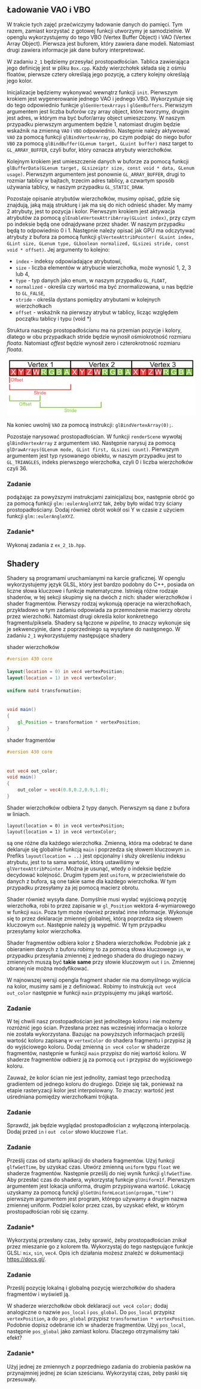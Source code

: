 ## Ładowanie VAO i VBO

W trakcie tych zajęć przećwiczymy ładowanie danych do pamięci. Tym razem, zamiast korzystać z gotowej funkcji utworzymy je samodzielnie. W openglu wykorzystujemy do tego VBO (Vertex Buffer Object) i VAO (Vertex Array Object). Pierwsza jest buforem, który zawiera dane modeli. Natomiast drugi zawiera informacje jak dane bufory interpretować. 

W zadaniu `2_1` będziemy przesyłać prostopadłościan. Tablica zawierająca jego definicję jest w pliku `Box.cpp`. Każdy wierzchołek składa się z ośmiu floatów, pierwsze cztery określają jego pozycję, a cztery kolejny określają jego kolor. 

Inicjalizacje będziemy wykonywać wewnątrz funkcji `init`. Pierwszym krokiem jest wygenerowanie jednego VAO i jednego VBO. Wykorzystuje się do tego odpowiednio funkcje `glGenVertexArrays` i  `glGenBuffers`. Pierwszym argumentem jest liczba buforów czy array object, które tworzymy, drugim jest adres, w którym ma być bufor/array object umieszczony. 
W naszym przypadku pierwszym argumentem będzie 1, natomiast drugim będzie wskaźnik na zmienną `VAO` i `VBO` odpowiednio. Następnie należy aktywować `VAO` za pomocą funkcji `glBindVertexArray`, po czym podpiąć do niego bufor `VBO` za pomocą `glBindBuffer(GLenum target, GLuint buffer)` nasz target to `GL_ARRAY_BUFFER`, czyli bufor, który oznacza atrybuty wierzchołków. 

Kolejnym krokiem jest umieszczenie danych w buforze za pomocą funkcji `glBufferData(GLenum target, GLsizeiptr size, const void * data, GLenum usage)`.  Pierwszym argumentem jest ponownie `GL_ARRAY_BUFFER`, drugi to rozmiar tablicy w bajtach, trzecim adres tablicy, a czwartym sposób używania tablicy, w naszym przypadku `GL_STATIC_DRAW`.

Pozostaje opisanie atrybutów wierzchołków, musimy opisać, gdzie się znajdują, jaką mają strukturę i jak ma się do nich odnieść shader. My mamy 2 atrybuty, jest to pozycja i kolor. Pierwszym krokiem jest aktywacja atrybutów za pomocą `glEnableVertexAttribArray(GLuint index)`, przy czym po indeksie będą one odnajdywane przez shader. W naszym przypadku będą to odpowiednio 0 i 1. Następnie należy opisać jak GPU ma odczytywać atrybuty z bufora za pomocą funkcji `glVertexAttribPointer( GLuint index, GLint size, GLenum type, GLboolean normalized, GLsizei stride, const void * offset)`. Jej argumenty to kolejno:
* `index` - indeksy odpowiadające atrybutowi,
* `size` - liczba elementów w atrybucie wierzchołka, może wynosić 1, 2, 3 lub 4,
* `type` - typ danych jako enum, w naszym przypadku `GL_FLOAT`,
* `normalized` - określa czy wartość ma być znormalizowana, u nas będzie to `GL_FALSE`,
* `stride` - określa dystans pomiędzy atrybutami w kolejnych wierzchołkach
* `offset` - wskaźnik na pierwszy atrybut w tablicy, licząc względem początku tablicy i typu (void \*)

Struktura naszego prostopadłościanu ma na przemian pozycje i kolory, dlatego w obu przypadkach stride będzie wynosił ośmiokrotność rozmiaru *floata*. Natomiast *offest* będzie wynosił zero i czterokrotność rozmiaru *floata*. 

![](./img/stride_offest.jpg)

Na koniec uwolnij `VAO` za pomocą instrukcji: `glBindVertexArray(0);`.

Pozostaje narysować prostopadłościan. W funkcji `renderScene` wywołaj `glBindVertexArray` z argumentem `VAO`. Następnie narysuj za pomocą `glDrawArrays(GLenum mode, GLint first, GLsizei count)`.  Pierwszym argumentem jest typ rysowanego obiektu, w naszym przypadku jest to `GL_TRIANGLES`, indeks pierwszego wierzchołka, czyli 0 i liczba wierzchołków czyli 36.

### Zadanie 
podążając za powyższymi instrukcjami zainicjalizuj box, następnie obróć go za pomocą funkcji `glm::eulerAngleXYZ` tak, żeby było widać trzy ściany prostopadłościany. Dodaj również obrót wokół osi Y w czasie z użyciem funkcji `glm::eulerAngleXYZ`.

### Zadanie* 
Wykonaj zadania z `ex_2_1b.hpp`. 


## Shadery

Shadery są programami uruchamianymi na karcie graficznej. W openglu wykorzystujemy język GLSL, który jest bardzo podobny do C++, posiada on liczne słowa kluczowe i funkcje matematyczne. Istnieją różne rodzaje shaderów, w tej sekcji skupimy się na dwóch z nich: shader wierzchołków i shader fragmentów. Pierwszy rodzaj wykonują operacje na wierzchołkach, przykładowo w tym zadaniu odpowiada za przemnożenie macierzy obrotu przez wierzchołki. Natomiast drugi określa kolor konkretnego fragmentu/piksela. Shadery są łączone w *pipeline*, to znaczy wykonuje się je sekwencyjnie, dane z poprzedniego są wysyłane do następnego. 
W zadaniu `2_1` wykorzystujemy następujące shadery

shader wierzchołków
```GLSL
#version 430 core

layout(location = 0) in vec4 vertexPosition;
layout(location = 1) in vec4 vertexColor;

uniform mat4 transformation;


void main()
{
	gl_Position = transformation * vertexPosition;
}
```

shader fragmentów
```GLSL
#version 430 core


out vec4 out_color;
void main()
{
	out_color = vec4(0.8,0.2,0.9,1.0);
}
```

Shader wierzchołków odbiera 2 typy danych. Pierwszym są dane z bufora w liniach.
```
layout(location = 0) in vec4 vertexPosition;
layout(location = 1) in vec4 vertexColor;
```
są one różne dla każdego wierzchołka. Zmienną, która ma odebrać te dane deklaruje się globalnie funkcją `main` i poprzedza się słowem kluczowym `in`.  Prefiks `layout(location = ..)` jest opcjonalny i służy określeniu indeksu atrybutu, jest to ta sama wartość, którą ustawiliśmy w `glVertexAttribPointer`. Można je usunąć, wtedy o indeksie będzie decydować kolejność.
Drugim typem jest `uniform`, w przeciwieństwie do danych z bufora, są one takie same dla każdego wierzchołka. W tym przypadku przesyłamy za jej pomocą macierz obrotu. 

Shader również wysyła dane. Domyślnie musi wysłać wyjściową pozycję wierzchołka, robi to przez zapisanie w `gl_Position` wektora 4-wymiarowego w funkcji `main`. Poza tym może również przesłać inne informacje. Wykonuje się to przez deklaracje zmiennej globalnej, którą poprzedza się słowem kluczowym `out`. Następnie należy ją wypełnić. W tym przypadku przesyłamy kolor wierzchołka. 

Shader fragmentów odbiera kolor z Shadera wierzchołków. Podobnie jak z obieraniem danych z buforu robimy to za pomocą słowa kluczowego `in`, w przypadku przesyłania zmiennej z jednego shadera do drugiego nazwy zmiennych muszą być **takie same** przy słowie kluczowym `out` i `in`. Zmiennej obranej nie można modyfikować.

W najnowszej wersji opengla fragment shader nie ma domyślnego wyjścia na kolor, musimy sami je z definiować. Robimy to instrukcją `out vec4 out_color` następnie w funkcji `main` przypisujemy mu jakąś wartość. 

### Zadanie 
W tej chwili nasz prostopadłościan jest jednolitego koloru i nie możemy rozróżnić jego ścian. Przesłana przez nas wcześniej informacja o kolorze nie została wykorzystana. Bazując na powyższych informacjach prześlij wartość koloru zapisaną w `vertexColor` do shadera fragmentu i przypisz ją do wyjściowego koloru. Dodaj zmienną `in vec4 color` w shaderze fragmentów, następnie w funkcji `main` przypisz do niej wartość koloru. W shaderze fragmentów odbierz ją za pomocą `out` i przypisz do wyjściowego koloru.

Zauważ, że kolor ścian nie jest jednolity, zamiast tego przechodzą gradientem od jednego koloru do drugiego. Dzieje się tak, ponieważ na etapie rasteryzacji kolor jest interpolowany. To znaczy: wartość jest uśredniana pomiędzy wierzchołkami trójkąta. 

### Zadanie
Sprawdź, jak będzie wyglądać prostopadłościan z wyłączoną interpolacją. Dodaj przed `in` i `out` ` color` słowo kluczowe `flat`.

### Zadanie
Prześlij czas od startu aplikacji do shadera fragmentów. Użyj funkcji `glfwGetTime`, by uzyskać czas. Utwórz zmienną `uniform` typu `float` we shaderze fragmentów. Następnie prześlij do niej wynik funkcji `glfwGetTime`. Aby przesłać czas do shadera, wykorzystaj funkcje `glUniform1f`. Pierwszym argumentem jest lokacja uniforma, drugim przypisywana wartość. Lokację uzyskamy za pomocą funckji `glGetUniformLocation(progam,"time")` pierwszym argumentem jest program, którego używamy a drugim nazwa zmiennej uniform. 
Podziel kolor przez czas, by uzyskać efekt, w którym prostopadłościan robi się czarny.

### Zadanie* 
Wykorzystaj przesłany czas, żeby sprawić, żeby prostopadłościan znikał przez mieszanie go z kolorem tła. Wykorzystaj do tego następujące funkcje GLSL: `mix`, `sin`, `vec4`. Opis ich działania możesz znaleźć w dokumentacji https://docs.gl/.

### Zadanie  

Prześlij pozycję lokalną i globalną pozycję wierzchołków do shadera fragmentów i wyświetl ją.

W shaderze wierzchołków obok deklaracji `out vec4 color;` dodaj analogiczne o nazwie `pos_local` i `pos_global`. Do `pos_local` przypisz `vertexPosition`, a do `pos_global` przypisz `transformation * vertexPosition`. Podobnie dopisz odebranie ich w shaderze fragmentów. Użyj `pos_local`, następnie `pos_global` jako zamiast koloru. Dlaczego otrzymaliśmy taki efekt?

### Zadanie*
Użyj jednej ze zmiennych z poprzedniego zadania do zrobienia pasków na przynajmniej jednej ze ścian sześcianu. Wykorzystaj czas, żeby paski się przesuwały. 

